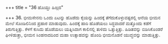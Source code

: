 +++
title = "36 ಹೊಯ್ದು ಹಿಙ್ಗದ"

+++
36. ಭೀಮಸೇನನು ಒಂದು ಏಟನ್ನು ಹೊಡೆದು ಕೈಯನ್ನು ಹಿಂದಕ್ಕೆ ತೆಗೆದುಕೊಳ್ಳುವಷ್ಟರಲ್ಲಿ ಆನೆಯ ಭೀಮನ ಮೇಲೆ ಸೊಂಡಿಲಿನಿಂದ ಪ್ರಹಾರ ಮಾಡುವುದು. ಹಿಂದಕ್ಕೆ ಹಾರಿ ಹೊಡೆಯಲು ಸಿದ್ಧವಾದರೆ ಮತ್ತೊಂದು ಕಡೆಗೆ ತಿರುಗುತ್ತಿತ್ತು. ಕೆಳಗೆ ಕುಸಿದು ಹೊಡೆಯಲು ಯತ್ನಿಸಿದಾಗ ಕಾಲಿನಲ್ಲಿ ತುಳಿದು ಒತ್ತುತ್ತಿತ್ತು. ಹಿಡಿತವನ್ನು ಬಿಡಿಸಿಕೊಂಡರೆ ಘೀಳಿಡುತ್ತಾ, ಭೀಮನ ಸಿಂಹನಾದದಿಂದ ಮಹಾ ಉತ್ಸಾಹವನ್ನು ಹೊಂದಿ ಭೀಮನೊಡನೆ ಯುದ್ಧವನ್ನು ಮಾಡುತ್ತಿತ್ತು.